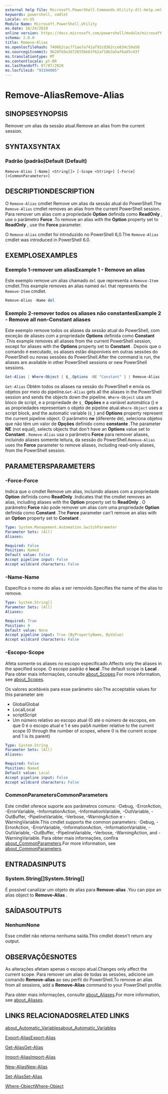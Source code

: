 ```yaml
---
external help file: Microsoft.PowerShell.Commands.Utility.dll-Help.xml
keywords: powershell, cmdlet
Locale: en-US
Module Name: Microsoft.PowerShell.Utility
ms.date: 10/24/2019
online version: https://docs.microsoft.com/powershell/module/microsoft.powershell.utility/remove-alias?view=powershell-7.1&WT.mc_id=ps-gethelp
schema: 2.0.0
title: Remove-Alias
ms.openlocfilehash: 7406b2cac771ae7a741af92cd362cce834c59a50
ms.sourcegitcommit: 9b28fb9a3d72655bb63f62af18b3a5af6a05cd3f
ms.translationtype: MT
ms.contentlocale: pt-BR
ms.lasthandoff: 07/07/2020
ms.locfileid: "93194005"
---
```

# <span data-ttu-id="1bc68-103">Remove-Alias</span><span class="sxs-lookup"><span data-stu-id="1bc68-103">Remove-Alias</span></span>

## <span data-ttu-id="1bc68-104">SINOPSE</span><span class="sxs-lookup"><span data-stu-id="1bc68-104">SYNOPSIS</span></span>
<span data-ttu-id="1bc68-105">Remover um alias da sessão atual.</span><span class="sxs-lookup"><span data-stu-id="1bc68-105">Remove an alias from the current session.</span></span>

## <span data-ttu-id="1bc68-106">SYNTAX</span><span class="sxs-lookup"><span data-stu-id="1bc68-106">SYNTAX</span></span>

### <span data-ttu-id="1bc68-107">Padrão (padrão)</span><span class="sxs-lookup"><span data-stu-id="1bc68-107">Default (Default)</span></span>

```
Remove-Alias [-Name] <String[]> [-Scope <String>] [-Force] [<CommonParameters>]
```

## <span data-ttu-id="1bc68-108">DESCRIPTION</span><span class="sxs-lookup"><span data-stu-id="1bc68-108">DESCRIPTION</span></span>

<span data-ttu-id="1bc68-109">O `Remove-Alias` cmdlet Remove um alias da sessão atual do PowerShell.</span><span class="sxs-lookup"><span data-stu-id="1bc68-109">The `Remove-Alias` cmdlet removes an alias from the current PowerShell session.</span></span> <span data-ttu-id="1bc68-110">Para remover um alias com a propriedade **Option** definida como **ReadOnly** , use o parâmetro **Force** .</span><span class="sxs-lookup"><span data-stu-id="1bc68-110">To remove an alias with the **Option** property set to **ReadOnly** , use the **Force** parameter.</span></span>

<span data-ttu-id="1bc68-111">O `Remove-Alias` cmdlet foi introduzido no PowerShell 6,0.</span><span class="sxs-lookup"><span data-stu-id="1bc68-111">The `Remove-Alias` cmdlet was introduced in PowerShell 6.0.</span></span>

## <span data-ttu-id="1bc68-112">EXEMPLOS</span><span class="sxs-lookup"><span data-stu-id="1bc68-112">EXAMPLES</span></span>

### <span data-ttu-id="1bc68-113">Exemplo 1-remover um alias</span><span class="sxs-lookup"><span data-stu-id="1bc68-113">Example 1 - Remove an alias</span></span>

<span data-ttu-id="1bc68-114">Este exemplo remove um alias chamado `del` que representa o `Remove-Item` cmdlet.</span><span class="sxs-lookup"><span data-stu-id="1bc68-114">This example removes an alias named `del` that represents the `Remove-Item` cmdlet.</span></span>

```powershell
Remove-Alias -Name del
```

### <span data-ttu-id="1bc68-115">Exemplo 2-remover todos os aliases não constantes</span><span class="sxs-lookup"><span data-stu-id="1bc68-115">Example 2 - Remove all non-Constant aliases</span></span>

<span data-ttu-id="1bc68-116">Este exemplo remove todos os aliases da sessão atual do PowerShell, com exceção de aliases com a propriedade **Options** definida como **Constant** .</span><span class="sxs-lookup"><span data-stu-id="1bc68-116">This example removes all aliases from the current PowerShell session, except for aliases with the **Options** property set to **Constant** .</span></span> <span data-ttu-id="1bc68-117">Depois que o comando é executado, os aliases estão disponíveis em outras sessões do PowerShell ou novas sessões do PowerShell.</span><span class="sxs-lookup"><span data-stu-id="1bc68-117">After the command is run, the aliases are available in other PowerShell sessions or new PowerShell sessions.</span></span>

```powershell
Get-Alias | Where-Object { $_.Options -NE "Constant" } | Remove-Alias -Force
```

<span data-ttu-id="1bc68-118">`Get-Alias` Obtém todos os aliases na sessão do PowerShell e envia os objetos por meio do pipeline.</span><span class="sxs-lookup"><span data-stu-id="1bc68-118">`Get-Alias` gets all the aliases in the PowerShell session and sends the objects down the pipeline.</span></span>
<span data-ttu-id="1bc68-119">`Where-Object` usa um bloco de script, e a propriedade de `$_` **Opções** e a variável automática () e as propriedades representam o objeto de pipeline atual.</span><span class="sxs-lookup"><span data-stu-id="1bc68-119">`Where-Object` uses a script block, and the automatic variable (`$_`) and **Options** property represent the current pipeline object.</span></span> <span data-ttu-id="1bc68-120">O parâmetro **ne** (diferente de), seleciona objetos que não têm um valor de **Opções** definido como **constante** .</span><span class="sxs-lookup"><span data-stu-id="1bc68-120">The parameter **NE** (not equal), selects objects that don't have an **Options** value set to **Constant** .</span></span> <span data-ttu-id="1bc68-121">`Remove-Alias` usa o parâmetro **Force** para remover aliases, incluindo aliases somente leitura, da sessão do PowerShell.</span><span class="sxs-lookup"><span data-stu-id="1bc68-121">`Remove-Alias` uses the **Force** parameter to remove aliases, including read-only aliases, from the PowerShell session.</span></span>

## <span data-ttu-id="1bc68-122">PARAMETERS</span><span class="sxs-lookup"><span data-stu-id="1bc68-122">PARAMETERS</span></span>

### <span data-ttu-id="1bc68-123">-Force</span><span class="sxs-lookup"><span data-stu-id="1bc68-123">-Force</span></span>

<span data-ttu-id="1bc68-124">Indica que o cmdlet Remove um alias, incluindo aliases com a propriedade **Option** definida como **ReadOnly** .</span><span class="sxs-lookup"><span data-stu-id="1bc68-124">Indicates that the cmdlet removes an alias, including aliases with the **Option** property set to **ReadOnly** .</span></span> <span data-ttu-id="1bc68-125">O parâmetro **Force** não pode remover um alias com uma propriedade **Option** definida como **Constant** .</span><span class="sxs-lookup"><span data-stu-id="1bc68-125">The **Force** parameter can't remove an alias with an **Option** property set to **Constant** .</span></span>

```yaml
Type: System.Management.Automation.SwitchParameter
Parameter Sets: (All)
Aliases:

Required: False
Position: Named
Default value: False
Accept pipeline input: False
Accept wildcard characters: False
```

### <span data-ttu-id="1bc68-126">-Name</span><span class="sxs-lookup"><span data-stu-id="1bc68-126">-Name</span></span>

<span data-ttu-id="1bc68-127">Especifica o nome do alias a ser removido.</span><span class="sxs-lookup"><span data-stu-id="1bc68-127">Specifies the name of the alias to remove.</span></span>

```yaml
Type: System.String[]
Parameter Sets: (All)
Aliases:

Required: True
Position: 0
Default value: None
Accept pipeline input: True (ByPropertyName, ByValue)
Accept wildcard characters: False
```

### <span data-ttu-id="1bc68-128">-Escopo</span><span class="sxs-lookup"><span data-stu-id="1bc68-128">-Scope</span></span>

<span data-ttu-id="1bc68-129">Afeta somente os aliases no escopo especificado.</span><span class="sxs-lookup"><span data-stu-id="1bc68-129">Affects only the aliases in the specified scope.</span></span> <span data-ttu-id="1bc68-130">O escopo padrão é **local** .</span><span class="sxs-lookup"><span data-stu-id="1bc68-130">The default scope is **Local** .</span></span> <span data-ttu-id="1bc68-131">Para obter mais informações, consulte [about_Scopes](../microsoft.powershell.core/about/about_scopes.md).</span><span class="sxs-lookup"><span data-stu-id="1bc68-131">For more information, see [about_Scopes](../microsoft.powershell.core/about/about_scopes.md).</span></span>

<span data-ttu-id="1bc68-132">Os valores aceitáveis para esse parâmetro são:</span><span class="sxs-lookup"><span data-stu-id="1bc68-132">The acceptable values for this parameter are:</span></span>

- <span data-ttu-id="1bc68-133">Global</span><span class="sxs-lookup"><span data-stu-id="1bc68-133">Global</span></span>
- <span data-ttu-id="1bc68-134">Local</span><span class="sxs-lookup"><span data-stu-id="1bc68-134">Local</span></span>
- <span data-ttu-id="1bc68-135">script</span><span class="sxs-lookup"><span data-stu-id="1bc68-135">Script</span></span>
- <span data-ttu-id="1bc68-136">Um número relativo ao escopo atual (0 até o número de escopos, em que 0 é o escopo atual e 1 é seu pai)</span><span class="sxs-lookup"><span data-stu-id="1bc68-136">A number relative to the current scope (0 through the number of scopes, where 0 is the current scope and 1 is its parent)</span></span>

```yaml
Type: System.String
Parameter Sets: (All)
Aliases:

Required: False
Position: Named
Default value: Local
Accept pipeline input: False
Accept wildcard characters: False
```

### <span data-ttu-id="1bc68-137">CommonParameters</span><span class="sxs-lookup"><span data-stu-id="1bc68-137">CommonParameters</span></span>

<span data-ttu-id="1bc68-138">Este cmdlet oferece suporte aos parâmetros comuns: -Debug, -ErrorAction, -ErrorVariable, -InformationAction, -InformationVariable, -OutVariable, -OutBuffer, -PipelineVariable, -Verbose, -WarningAction e -WarningVariable.</span><span class="sxs-lookup"><span data-stu-id="1bc68-138">This cmdlet supports the common parameters: -Debug, -ErrorAction, -ErrorVariable, -InformationAction, -InformationVariable, -OutVariable, -OutBuffer, -PipelineVariable, -Verbose, -WarningAction, and -WarningVariable.</span></span> <span data-ttu-id="1bc68-139">Para obter mais informações, confira [about_CommonParameters](https://go.microsoft.com/fwlink/?LinkID=113216).</span><span class="sxs-lookup"><span data-stu-id="1bc68-139">For more information, see [about_CommonParameters](https://go.microsoft.com/fwlink/?LinkID=113216).</span></span>

## <span data-ttu-id="1bc68-140">ENTRADAS</span><span class="sxs-lookup"><span data-stu-id="1bc68-140">INPUTS</span></span>

### <span data-ttu-id="1bc68-141">System.String[]</span><span class="sxs-lookup"><span data-stu-id="1bc68-141">System.String[]</span></span>

<span data-ttu-id="1bc68-142">É possível canalizar um objeto de alias para **Remove-alias** .</span><span class="sxs-lookup"><span data-stu-id="1bc68-142">You can pipe an alias object to **Remove-Alias** .</span></span>

## <span data-ttu-id="1bc68-143">SAÍDAS</span><span class="sxs-lookup"><span data-stu-id="1bc68-143">OUTPUTS</span></span>

### <span data-ttu-id="1bc68-144">Nenhum</span><span class="sxs-lookup"><span data-stu-id="1bc68-144">None</span></span>

<span data-ttu-id="1bc68-145">Esse cmdlet não retorna nenhuma saída.</span><span class="sxs-lookup"><span data-stu-id="1bc68-145">This cmdlet doesn't return any output.</span></span>

## <span data-ttu-id="1bc68-146">OBSERVAÇÕES</span><span class="sxs-lookup"><span data-stu-id="1bc68-146">NOTES</span></span>

<span data-ttu-id="1bc68-147">As alterações afetam apenas o escopo atual.</span><span class="sxs-lookup"><span data-stu-id="1bc68-147">Changes only affect the current scope.</span></span> <span data-ttu-id="1bc68-148">Para remover um alias de todas as sessões, adicione um comando **Remove-alias** ao seu perfil do PowerShell.</span><span class="sxs-lookup"><span data-stu-id="1bc68-148">To remove an alias from all sessions, add a **Remove-Alias** command to your PowerShell profile.</span></span>

<span data-ttu-id="1bc68-149">Para obter mais informações, consulte [about_Aliases](../microsoft.powershell.core/about/about_aliases.md).</span><span class="sxs-lookup"><span data-stu-id="1bc68-149">For more information, see [about_Aliases](../microsoft.powershell.core/about/about_aliases.md).</span></span>

## <span data-ttu-id="1bc68-150">LINKS RELACIONADOS</span><span class="sxs-lookup"><span data-stu-id="1bc68-150">RELATED LINKS</span></span>

[<span data-ttu-id="1bc68-151">about_Automatic_Variables</span><span class="sxs-lookup"><span data-stu-id="1bc68-151">about_Automatic_Variables</span></span>](../Microsoft.PowerShell.Core/About/about_Automatic_Variables.md)

[<span data-ttu-id="1bc68-152">Export-Alias</span><span class="sxs-lookup"><span data-stu-id="1bc68-152">Export-Alias</span></span>](Export-Alias.md)

[<span data-ttu-id="1bc68-153">Get-Alias</span><span class="sxs-lookup"><span data-stu-id="1bc68-153">Get-Alias</span></span>](Get-Alias.md)

[<span data-ttu-id="1bc68-154">Import-Alias</span><span class="sxs-lookup"><span data-stu-id="1bc68-154">Import-Alias</span></span>](Import-Alias.md)

[<span data-ttu-id="1bc68-155">New-Alias</span><span class="sxs-lookup"><span data-stu-id="1bc68-155">New-Alias</span></span>](New-Alias.md)

[<span data-ttu-id="1bc68-156">Set-Alias</span><span class="sxs-lookup"><span data-stu-id="1bc68-156">Set-Alias</span></span>](Set-Alias.md)

[<span data-ttu-id="1bc68-157">Where-Object</span><span class="sxs-lookup"><span data-stu-id="1bc68-157">Where-Object</span></span>](../Microsoft.PowerShell.Core/Where-Object.md)

